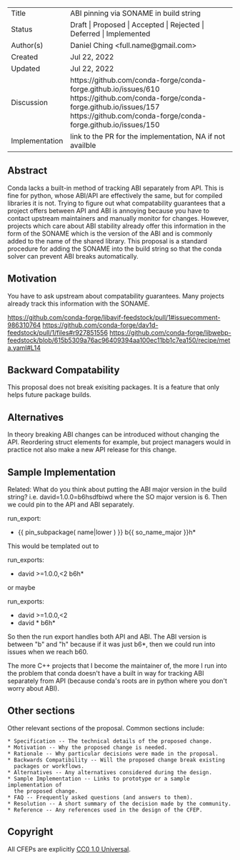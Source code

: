 
<table>
<tr><td> Title </td><td> ABI pinning via SONAME in build string </td>
<tr><td> Status </td><td> Draft | Proposed | Accepted | Rejected | Deferred | Implemented </td></tr>
<tr><td> Author(s) </td><td> Daniel Ching &lt;full.name@gmail.com&gt;</td></tr>
<tr><td> Created </td><td> Jul 22, 2022</td></tr>
<tr><td> Updated </td><td> Jul 22, 2022</td></tr>
<tr><td> Discussion </td><td>
  https://github.com/conda-forge/conda-forge.github.io/issues/610
  https://github.com/conda-forge/conda-forge.github.io/issues/157
  https://github.com/conda-forge/conda-forge.github.io/issues/150
</td></tr>
<tr><td> Implementation </td><td> link to the PR for the implementation, NA if not availble </td></tr>
</table>

## Abstract

Conda lacks a built-in method of tracking ABI separately from API. This is fine for python, whose ABI/API are effectively the same, but for compiled libraries it is not.
Trying to figure out what compatability guarantees that a project offers between API and ABI is annoying because you have to contact upstream maintainers and
manually monitor for changes. However, projects which care about ABI stability already offer this information in the form of the SONAME which is the version of the
ABI and is commonly added to the name of the shared library. This proposal is a standard procedure for adding the SONAME into the build string so that
the conda solver can prevent ABI breaks automatically.

## Motivation

You have to ask upstream about compatability guarantees. 
Many projects already track this information with the SONAME.

https://github.com/conda-forge/libavif-feedstock/pull/1#issuecomment-986310764
https://github.com/conda-forge/dav1d-feedstock/pull/1/files#r927851556
https://github.com/conda-forge/libwebp-feedstock/blob/615b5309a76ac96409394aa100ec11bb1c7ea150/recipe/meta.yaml#L14


## Backward Compatability

This proposal does not break exisiting packages. It is a feature that only helps future package builds.

## Alternatives

In theory breaking ABI changes can be introduced without changing the API. Reordering struct elements for example,
but project managers would in practice not also make a new API release for this change.

## Sample Implementation

Related: What do you think about putting the ABI major version in the build string? i.e.
david=1.0.0=b6hsdfbiwd where the SO major version is 6. Then we could pin to the API and ABI separately.

run_export:
  - {{ pin_subpackage( name|lower ) }} b{{ so_name_major }}h*

This would be templated out to

run_exports:
  - david >=1.0.0,<2 b6h*

or maybe

run_exports:
  - david >=1.0.0,<2
  - david * b6h*

So then the run export handles both API and ABI. The ABI version is between "b" and "h" because if it was just b6*, then we could run into issues when we reach b60.

The more C++ projects that I become the maintainer of, the more I run into the problem that conda doesn't have a built in way for tracking ABI separately from API (because conda's roots are in python where you don't worry about ABI).


## Other sections

Other relevant sections of the proposal.  Common sections include:

    * Specification -- The technical details of the proposed change.
    * Motivation -- Why the proposed change is needed.
    * Rationale -- Why particular decisions were made in the proposal.
    * Backwards Compatibility -- Will the proposed change break existing
      packages or workflows.
    * Alternatives -- Any alternatives considered during the design.
    * Sample Implementation -- Links to prototype or a sample implementation of
      the proposed change.
    * FAQ -- Frequently asked questions (and answers to them).
    * Resolution -- A short summary of the decision made by the community.
    * Reference -- Any references used in the design of the CFEP.

## Copyright

All CFEPs are explicitly [CC0 1.0 Universal](https://creativecommons.org/publicdomain/zero/1.0/).
